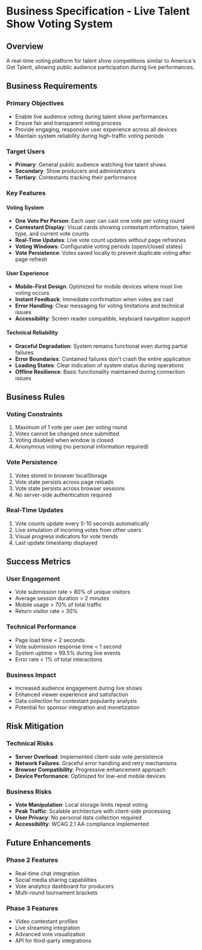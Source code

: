 # Business Specification - Live Talent Show Voting System

## Overview
A real-time voting platform for talent show competitions similar to America's Got Talent, allowing public audience participation during live performances.

## Business Requirements

### Primary Objectives
- Enable live audience voting during talent show performances
- Ensure fair and transparent voting process
- Provide engaging, responsive user experience across all devices
- Maintain system reliability during high-traffic voting periods

### Target Users
- **Primary**: General public audience watching live talent shows
- **Secondary**: Show producers and administrators
- **Tertiary**: Contestants tracking their performance

### Key Features

#### Voting System
- **One Vote Per Person**: Each user can cast one vote per voting round
- **Contestant Display**: Visual cards showing contestant information, talent type, and current vote counts
- **Real-Time Updates**: Live vote count updates without page refreshes
- **Voting Windows**: Configurable voting periods (open/closed states)
- **Vote Persistence**: Votes saved locally to prevent duplicate voting after page refresh

#### User Experience
- **Mobile-First Design**: Optimized for mobile devices where most live voting occurs
- **Instant Feedback**: Immediate confirmation when votes are cast
- **Error Handling**: Clear messaging for voting limitations and technical issues
- **Accessibility**: Screen reader compatible, keyboard navigation support

#### Technical Reliability
- **Graceful Degradation**: System remains functional even during partial failures
- **Error Boundaries**: Contained failures don't crash the entire application
- **Loading States**: Clear indication of system status during operations
- **Offline Resilience**: Basic functionality maintained during connection issues

## Business Rules

### Voting Constraints
1. Maximum of 1 vote per user per voting round
2. Votes cannot be changed once submitted
3. Voting disabled when window is closed
4. Anonymous voting (no personal information required)

### Vote Persistence
1. Votes stored in browser localStorage
2. Vote state persists across page reloads
3. Vote state persists across browser sessions
4. No server-side authentication required

### Real-Time Updates
1. Vote counts update every 5-10 seconds automatically
2. Live simulation of incoming votes from other users
3. Visual progress indicators for vote trends
4. Last update timestamp displayed

## Success Metrics

### User Engagement
- Vote submission rate > 80% of unique visitors
- Average session duration > 2 minutes
- Mobile usage > 70% of total traffic
- Return visitor rate > 30%

### Technical Performance
- Page load time < 2 seconds
- Vote submission response time < 1 second
- System uptime > 99.5% during live events
- Error rate < 1% of total interactions

### Business Impact
- Increased audience engagement during live shows
- Enhanced viewer experience and satisfaction
- Data collection for contestant popularity analysis
- Potential for sponsor integration and monetization

## Risk Mitigation

### Technical Risks
- **Server Overload**: Implemented client-side vote persistence
- **Network Failures**: Graceful error handling and retry mechanisms
- **Browser Compatibility**: Progressive enhancement approach
- **Device Performance**: Optimized for low-end mobile devices

### Business Risks
- **Vote Manipulation**: Local storage limits repeat voting
- **Peak Traffic**: Scalable architecture with client-side processing
- **User Privacy**: No personal data collection required
- **Accessibility**: WCAG 2.1 AA compliance implemented

## Future Enhancements

### Phase 2 Features
- Real-time chat integration
- Social media sharing capabilities
- Vote analytics dashboard for producers
- Multi-round tournament brackets

### Phase 3 Features
- Video contestant profiles
- Live streaming integration
- Advanced vote visualization
- API for third-party integrations